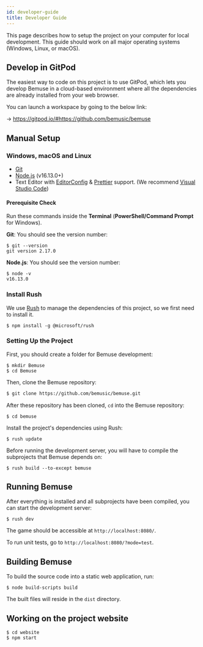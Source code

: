 ```yaml
---
id: developer-guide
title: Developer Guide
---
```


This page describes how to setup the project on your computer for local
development. This guide should work on all major operating systems (Windows,
Linux, or macOS).

## Develop in GitPod

The easiest way to code on this project is to use GitPod, which lets you develop
Bemuse in a cloud-based environment where all the dependencies are already
installed from your web browser.

You can launch a workspace by going to the below link:

&rarr; <https://gitpod.io/#https://github.com/bemusic/bemuse>

## Manual Setup

### Windows, macOS and Linux

- [Git](http://git-scm.com/)
- [Node.js](http://nodejs.org/) (v16.13.0+)
- Text Editor with [EditorConfig](http://editorconfig.org/) &
  [Prettier](https://prettier.io/) support. (We recommend
  [Visual Studio Code](https://code.visualstudio.com/))

#### Prerequisite Check

Run these commands inside the **Terminal** (**PowerShell/Command Prompt** for
Windows).

**Git**: You should see the version number:

```sh-session
$ git --version
git version 2.17.0
```

**Node.js**: You should see the version number:

```sh-session
$ node -v
v16.13.0
```

### Install Rush

We use [Rush](https://rushjs.io/) to manage the dependencies of this project, so we first need to install it.

```sh-session
$ npm install -g @microsoft/rush
```

### Setting Up the Project

First, you should create a folder for Bemuse development:

```sh-session
$ mkdir Bemuse
$ cd Bemuse
```

Then, clone the Bemuse repository:

```bash
$ git clone https://github.com/bemusic/bemuse.git
```

After these repository has been cloned, `cd` into the Bemuse repository:

```sh-session
$ cd bemuse
```

Install the project's dependencies using Rush:

```sh-session
$ rush update
```

Before running the development server, you will have to compile the subprojects that Bemuse depends on:

```sh-session
$ rush build --to-except bemuse
```

## Running Bemuse

After everything is installed and all subprojects have been compiled, you can
start the development server:

```sh-session
$ rush dev
```

The game should be accessible at `http://localhost:8080/`.

To run unit tests, go to `http://localhost:8080/?mode=test`.

## Building Bemuse

To build the source code into a static web application, run:

```sh-session
$ node build-scripts build
```

The built files will reside in the `dist` directory.

## Working on the project website

```sh-session
$ cd website
$ npm start
```
